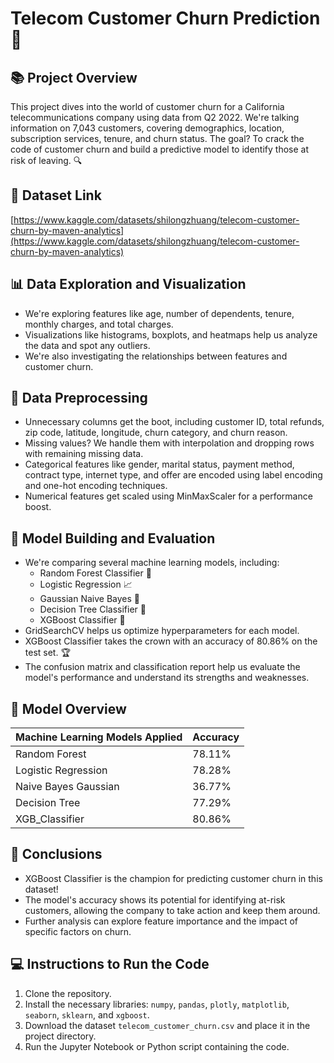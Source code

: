 # Telecom Customer Churn Prediction 🧮 

<h2>📚 Project Overview </h2>

This project dives into the world of customer churn for a California telecommunications company using data from Q2 2022. We're talking information on 7,043 customers, covering demographics, location, subscription services, tenure, and churn status. The goal? To crack the code of customer churn and build a predictive model to identify those at risk of leaving. 🔍

<h2>🚀 Dataset Link </h2>

[https://www.kaggle.com/datasets/shilongzhuang/telecom-customer-churn-by-maven-analytics](https://www.kaggle.com/datasets/shilongzhuang/telecom-customer-churn-by-maven-analytics)

<h2>📊 Data Exploration and Visualization </h2>

* We're exploring features like age, number of dependents, tenure, monthly charges, and total charges.
* Visualizations like histograms, boxplots, and heatmaps help us analyze the data and spot any outliers.
* We're also investigating the relationships between features and customer churn. 

<h2>🧹 Data Preprocessing </h2>

* Unnecessary columns get the boot, including customer ID, total refunds, zip code, latitude, longitude, churn category, and churn reason.
* Missing values? We handle them with interpolation and dropping rows with remaining missing data.
* Categorical features like gender, marital status, payment method, contract type, internet type, and offer are encoded using label encoding and one-hot encoding techniques.
* Numerical features get scaled using MinMaxScaler for a performance boost.

<h2>🤖 Model Building and Evaluation </h2>

* We're comparing several machine learning models, including:
    * Random Forest Classifier 🌳
    * Logistic Regression 📈
    * Gaussian Naive Bayes 🧮
    * Decision Tree Classifier 🌳
    * XGBoost Classifier 🚀
* GridSearchCV helps us optimize hyperparameters for each model.
* XGBoost Classifier takes the crown with an accuracy of 80.86% on the test set. 🏆
* The confusion matrix and classification report help us evaluate the model's performance and understand its strengths and weaknesses.

<h2>📓 Model Overview </h2>

| Machine Learning Models Applied            | Accuracy |
| ----------------- | ------------------------------------------------------------------ |
| Random Forest | 78.11% |
| Logistic Regression | 78.28% |
| Naive Bayes Gaussian | 36.77% |
| Decision Tree | 77.29% |
| XGB_Classifier | 80.86% | 

<h2>🎉 Conclusions </h2>

* XGBoost Classifier is the champion for predicting customer churn in this dataset!
* The model's accuracy shows its potential for identifying at-risk customers, allowing the company to take action and keep them around.
* Further analysis can explore feature importance and the impact of specific factors on churn. 

<h2> 💻 Instructions to Run the Code </h2>

1. Clone the repository. 
2. Install the necessary libraries: `numpy`, `pandas`, `plotly`, `matplotlib`, `seaborn`, `sklearn`, and `xgboost`.
3. Download the dataset `telecom_customer_churn.csv` and place it in the project directory.
4. Run the Jupyter Notebook or Python script containing the code.







